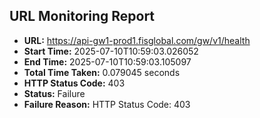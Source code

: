 ## URL Monitoring Report

- **URL:** https://api-gw1-prod1.fisglobal.com/gw/v1/health
- **Start Time:** 2025-07-10T10:59:03.026052
- **End Time:** 2025-07-10T10:59:03.105097
- **Total Time Taken:** 0.079045 seconds
- **HTTP Status Code:** 403
- **Status:** Failure
- **Failure Reason:** HTTP Status Code: 403

